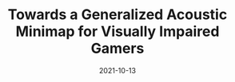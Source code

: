 ---
title: Towards a Generalized Acoustic Minimap for Visually Impaired Gamers
image: "https://rgonzalezp.github.io/src/assets/img/minimap/minimaphighlight.png"
date:  2021-10-13
conference: "UIST'21"
short_desc: "We developed and showcase four acoustic minimap techniques which represent a breadth of ideas for how an acoustic minimap might work: a companion smartphone app, echolocation, a directional scanner, and a simple menu. Each technique is designed to communicate information about the area around the player within a game world"
---